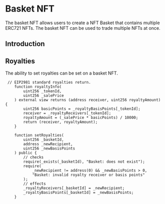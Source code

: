 # Basket NFT

The basket NFT allows users to create a NFT Basket that contains multiple ERC721 NFTs. The basket NFT can be used to trade multiple NFTs at once.

## Introduction

## Royalties

The ability to set royalties can be set on a basket NFT.

```
 // EIP2981 standard royalties return.
    function royaltyInfo(
        uint256 _tokenId,
        uint256 _salePrice
    ) external view returns (address receiver, uint256 royaltyAmount) {
        uint256 basicPoints = _royaltyBasisPoints[_tokenId];
        receiver = _royaltyReceivers[_tokenId];
        royaltyAmount = (_salePrice * basicPoints) / 10000;
        return (receiver, royaltyAmount);
    }

    function setRoyalties(
        uint256 _basketId,
        address _newRecipient,
        uint256 _newBasisPoints
    ) public {
        // checks
        require(_exists(_basketId), "Basket: does not exist");
        require(
            _newRecipient != address(0) && _newBasisPoints > 0,
            "Basket: invalid royalty receiver or basis points"
        );
        // effects
        _royaltyReceivers[_basketId] = _newRecipient;
        _royaltyBasisPoints[_basketId] = _newBasisPoints;
    }

```